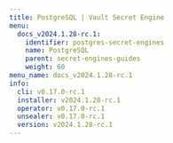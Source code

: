 ```yaml
---
title: PostgreSQL | Vault Secret Engine
menu:
  docs_v2024.1.28-rc.1:
    identifier: postgres-secret-engines
    name: PostgreSQL
    parent: secret-engines-guides
    weight: 60
menu_name: docs_v2024.1.28-rc.1
info:
  cli: v0.17.0-rc.1
  installer: v2024.1.28-rc.1
  operator: v0.17.0-rc.1
  unsealer: v0.17.0-rc.1
  version: v2024.1.28-rc.1
---
```


